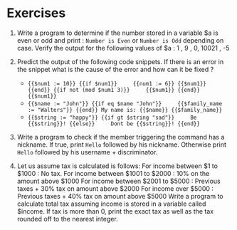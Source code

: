 # Exercises

1. Write a program to determine if the number stored in a variable $a is even or odd and print : `Number is Even` or `Number is Odd` depending on case. Verify the output for the following values of $a : 1 , 9 , 0, 10021 , -5 
2. Predict the output of the following code snippets. If there is an error in the snippet what is the cause of the error and how can it be fixed ?  


   *  `{{$num1 := 10}} {{if $num1}}     {{num1 := 6}} {{$num1}} {{end}} {{if not (mod $num1 3)}}     {{$num1}} {{end}} {{$num1}}` 
   *  `{{$name := "John"}} {{if eq $name "John"}}     {{$family_name := "Walters"}} {{end}} My name is: {{$name}} {{$family_name}}`
   *  `{{$string := "happy"}} {{if gt $string "sad"}}     Be {{$string}}! {{else}}     Dont be {{$string}}! {{end}}`

3. Write a program to check if the member triggering the command has a nickname. If true, print `Hello` followed by his nickname. Otherwise print `Hello` followed by his username + discriminator. 
4. Let us assume tax is calculated is follows:     For income between $1 to $1000 : No tax.     For income between $1001 to $2000 : 10% on the amount above $1000     For income between $2001 to $5000 : Previous taxes + 30% tax on amount above $2000     For income over $5000 : Previous taxes + 40% tax on amount above $5000 Write a program to calculate total tax assuming income is stored in a variable called $income. If tax is more than 0, print the exact tax as well as the tax rounded off to the nearest integer. 

